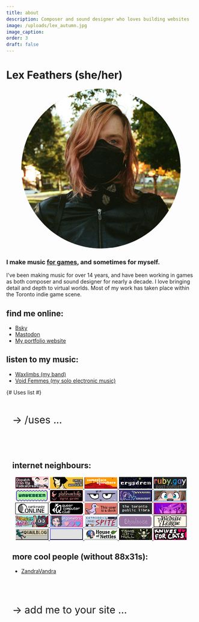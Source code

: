 ```yaml
---
title: about
description: Composer and sound designer who loves building websites
image: /uploads/lex_autumn.jpg
image_caption: 
order: 3
draft: false
---
```

<h1>Lex Feathers <span class="faded">(she/her)</span></h1>

<figure transform-images="">
  <img src="/uploads/lex_autumn.jpg" alt="Lex Feathers" loading="lazy" style="border-radius: 340px;" />
  <!-- <figcaption>{{ image_caption }}</figcaption> -->
</figure>

### I make music [for games](https://portfolio.lexfeathers.ca), and sometimes for myself. 
I've been making music for over 14 years, and have been working in games as both composer and sound designer for nearly a decade. I love bringing detail and depth to virtual worlds. Most of my work has taken place within the Toronto indie game scene. 

## find me online:
- [Bsky](https://bsky.app/profile/lexfeathers.ca)
- [Mastodon](https://tenforward.social/@lexfeathers)
- [My portfolio website](https://portfolio.lexfeathers.ca)

## listen to my music:
- [Waxlimbs (my band)](https://waxlimbs.bandcamp.com/)
- [Void Femmes (my solo electronic music)](https://voidfemmes.bandcamp.com/)

<style>
  details {
    margin: 2rem auto;
  }

  summary {
    font-size: 20pt;
    background-color: var(--colour-lighter-background);
    color: var(--colour-secondary);
    box-shadow: 0px 6px 4px var(--colour-background) !important;
    border: 2px solid var(--colour-secondary);
    border-radius: 4px;
    padding: 1rem;
  }

  summary::marker {
    content: '→ ';
  }

  summary::after {
    content: " ...";
  }

  details[open] summary::after {
    content: none;
  }

  details[open] summary::marker {
    content: '↴ ';
  }
  .cool-links:not(:last-child) {
    border: 2px solid var(--colour-secondary);
    border-radius: 4px;
    padding: 1rem;

  }
  .cool-links:not(:last-child), .cool-links:not(:last-child) * {
    background-color: var(--colour-lighter-background);
  }

  #cool-buttons {
    text-align: center;
  }
</style>

{# Uses list #}
<details>
  <summary>/uses</summary>
  <p>Here's a non-exhaustive list of tools I use.</p>

  <div class="content-box">
    <ul>
    <h2>Music software and gear</h2>
      <h3>Studio and recording:</h3>
      <ul>
        <li>Ableton Live 11</li>
        <li>Arturia Audiofuse Studio</li>
        <li>Revv G20</li>
        <li>Shure sm7b</li>
        <li>Lindell 6x500 mic preamp</li>
        <li>Neumann KH 120 A's</li>
        <li>Audio Technica ATH-M50x</li>
      </ul>
      <h3>Instruments:</h3>
        <ul>
          <li>Dingwall NG2 bass guitar - Ducati Pearl White</li>
          <li>EVH Wolfgang Special Stealth</li>
          <ul>
            <li>Neck: Dimarzio PAF Pro</li>
            <li>Bridge: Dimarzio X2N</li>
            <li>Mods: Dual coil split</li>
          </ul>
          <li>Ibanez S561, pink</li>
          <li>Squire Classic Vibe Starcaster, Sunburst</li>
          <li>Moog Sub 37 Tribute</li>
          <li>Expressive E Osmose</li>
          <li>Arturia Minibrute</li>
          <li>Teengage Engineering PO-12</li>
          <li>Modular synthesizer</li>
            <ul>
              <li>...too much flux to keep track.</li>
            </ul>
          <li><a href="/posts/voidfemmes-sixninehaus-2024/">Remington Remette (March 1939)</a></li>
        </ul>
      <h2>Other</h2>
      <h3>Peripherals:</h3>
        <ul>
          <li>Keyboard: Mode Sonnet (r1)</li>
          <ul>
            <li>Switches: lubed ergo clears</li>
            <li>Caps: Toshi Industrial GSA Retro High-light Legendless</li>
            <li>Top: crema</li>
            <li>Bottom: white</li>
            <li>Accent: black</li>
            <li>Setup: stack-mount</li>
          </ul>
          <li>Mouse: Logitech MX Vertical</li>
        </ul>
      <h3>Misc software:</h3>
        <ul>
          <li>VS Code</li>
          <li>zsh</li>
          <li>Obsidian</li>
          <li>Firefox Developer Edition</li>
          <li>Static site generator: <a href="https://lume.land" target="_blank">Lume</a> (this site)</li>
        </ul>
    </ul>
  </div>
</details>


<div class="cool-links" transform-images="">

  ## internet neighbours:
  <div id="cool-buttons">
    <a href="https://blog.radicaldream.land" target="_blank">
      <img width="88" height="31" alt="Radicaldreamland" title="Radicaldreamland" src="/uploads/radicaldreamland.gif" />
    </a>
    <a href="https://blog.aurahack.jp" target="_blank">
      <img width="88" height="31" alt="Aurahack" title="Aurahack" src="/uploads/aurahack88x31.gif" />
    </a>
    <a href="https://blog.someplace-else.xyz/" target="_blank">
      <img width="88" height="31" alt="Someplace elsewhere - Nat Clayton" title="Someplace elsewhere - Nat Clayton" src="/uploads/elsewhere.gif" />
    </a>
    <a href="https://erysdren.me/" target="_blank">
      <img width="88" height="31" alt="Erysdren" title="Erysdren" src="/uploads/erysdren_88x31.png" />
    </a>
    <a href="https://ruby.gay" target="_blank">
      <img width="88" height="31" alt="Ruby.gay" title="Ruby.gay" src="/uploads/ruby.gay.gif" />
    </a>
    <a href="https://wavebeem.com" target="_blank">
      <img width="88" height="31" alt="wavebeem" title="wavebeem" src="/uploads/wavebeem.gif" />
    </a>
    <a href="https://platinumtulip.garden" target="_blank">
      <img width="88" height="31" alt="PlatinumTulip" title="PlatinumTulip" src="/uploads/tulip88x31.gif" />
    </a>
    <a href="https://renkotsuban.com" target="_blank">
      <img width="88" height="31" alt="Renkotsuban" title="Renkotsuban" src="/uploads/renkotsuban.com.gif" />
    </a>
    <a href="https://kokoscript.com" target="_blank">
      <img width="88" height="31" alt="Kokoscript" title="Kokoscript" src="/uploads/kokoscript.gif" />
    </a>
    <a href="https://auratriolo.com/blog" target="_blank">
      <img width="88" height="31" alt="Aura" title="Aura" src="/uploads/aura-pixelbanner.gif" />
    </a>
    <a href="https://suricrasia.online" target="_blank">
      <img width="88" height="31" alt="Suricrasia Online" title="Suricrasia Online" src="/uploads/suricrasia.gif" />
    </a>
    <a href="https://queercomputerclub.ca" target="_blank">
      <img width="88" height="31" alt="Queer Computer Club" title="Queer Computer Club" src="/uploads/qcc_88x31.png" />
    </a>
    <a href="https://wowperfect.net/" title="wowperfect.net" target="_blank">
      <img src="/uploads/wowperfect88x31.png" title="wowperfect.net" alt="wowperfect.net" />
    </a>
    <a href="https://torontopubliclibra.com/" title="torontopubliclibra.com" target="_blank">
      <img src="/uploads/torontopubliclibra-88x31.gif" title="Toronto Public Libra" alt="Toronto Public Libra" />
    </a>
    <a href="https://neuroknives.com" title="neuroknives.com" target="_blank">
      <img src="/uploads/neuroknives_88_31_Button_005.png" title="Neuroknives" alt="Neuroknives" />
    </a>
    <a href="https://damien.zone" title="damien dot zone" target="_blank">
      <img src="/uploads/88x31_damien.png" alt="damien dot zone" />
    </a>
    <a href="https://algometric.pink" title="Algometric.pink" target="_blank">
      <img src="/uploads/algobutton.gif" alt="algometric" title="algometric" />
    </a>
    <a href="https://estrogenandspite.neocities.org" title="Estrogen and Spite Neocities" target="_blank">
      <img src="/uploads/easbutton.png" alt="Estrogen and Spite" />
    </a>
    <a href="https://ghoulnoise.com" title="Ghoulnoise">
      <img src="/uploads/ghoulnoise-button.gif" alt="Ghoulnoise" />
    </a>
    <a href="https://websiteleague.org" title="Website League">
      <img src="/uploads/wl-88x31.png" alt="Website League" />
    </a>
    <a href="https://blog.curiousquail.com" title="Curious Quail">
      <img src="/uploads/quailblog_8831.png" width="88" height="31" alt="small icon that reads QUAILBLOG with an image of a character with a beak">
    </a>
    <a href="https://theworksofegan.net/" title="The Works of Egan">
      <img src="/uploads/twoe-button.gif" width="88" height="31" alt="The Works of Egan">
    </a>
    <a href="https://nex-3.com" title="House of Nettles">
      <img src="/uploads/house-of-nettles.gif" width="88" height="31" alt="House of Nettles">
    </a>
    <a href="https://www.tombofnull.art/" title="Tomb of Null">
      <img src="/uploads/tombofnull_88x31.gif" width="88" height="31" alt="Tomb of Null">
    </a>
    <a href="https://knivesforcats.online" target="_blank">
      <img width="88" height="31" alt="knives for cats dot online" title="knivesforcats.online" src="https://github.com/celechii/celechii.github.io/blob/main/knivesforcats88x31.png?raw=true" style="image-rendering:pixelated;"/>
    </a>
  </div>

  ## more cool people (without 88x31s):
  <!-- - [Knives For Cats (Noé)](https://knivesforcats.online/) -->
  - [ZandraVandra](https://zandravandra.com)
</div>


<!-- My 88x31 link -->
<details>
  <summary>add me to your site</summary>

  <p>Copy the following 88x31 code and paste it on your website :)</p>

  <div class="content-box" style="padding: 1rem">
    <!-- <p style="text-align: center;">add me to your site </p> -->
    <div style="margin:2rem"></div>
    <a href="https://lexfeathers.ca" target="_blank">
      <img class="my-88x31" width="88" height="31" alt="Lex Feathers" title="Lex Feathers" style="display: block; margin: auto;"
        src="https://lexfeathers.ca/uploads/lexfeathers88x31.gif" />
    </a>
    <p>Embed code:</p>
    <textarea name="buttoncode" class="center" spellcheck="false" aria-label="Button code" onclick="this.select()"
      style="width: 100%; height: 100px; resize: none;"><a href="https://lexfeathers.ca" target="_blank"><img width="88" height="31" alt="Lex Feathers" title="Lex Feathers" src="https://lexfeathers.ca/uploads/lexfeathers88x31.gif" style="image-rendering:pixelated;"/></a></textarea>
  </div>
  <!-- Eggbug badge -->
  <div class="cool-links" style="margin-top: 1rem;">
    <img id="eggbug-bye" width="88" height="31"
      alt="We're gonna miss you eggbug" title="We're gonna miss you eggbug"
      src="/uploads/8831a_cohost_safetravelslittleguyweregonnamissyou.png" />
  </div>
</details>
